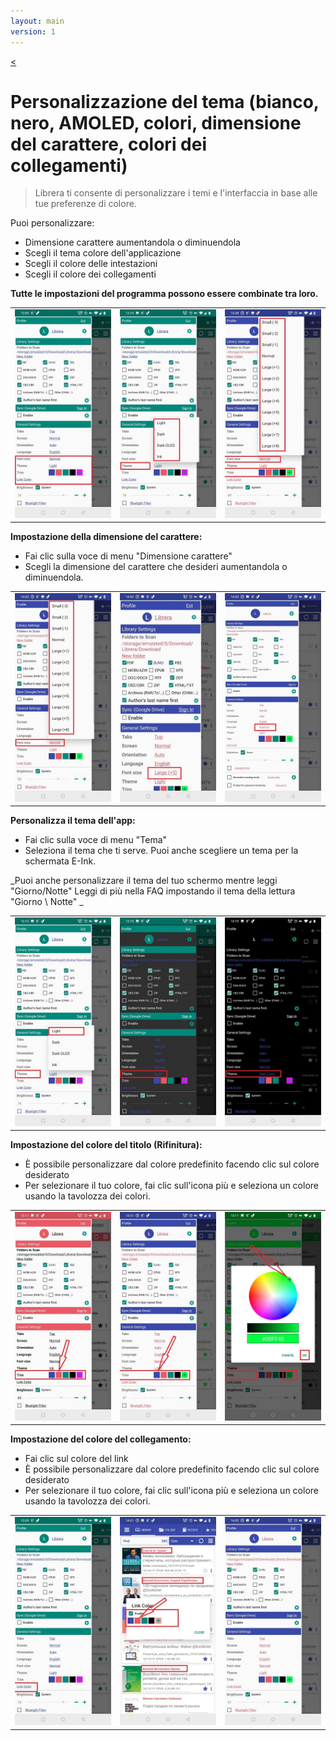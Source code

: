 ```yaml
---
layout: main
version: 1
---
```

[<](/wiki/faq/it)

# Personalizzazione del tema (bianco, nero, AMOLED, colori, dimensione del carattere, colori dei collegamenti)


> Librera ti consente di personalizzare i temi e l'interfaccia in base alle tue preferenze di colore.

Puoi personalizzare:

* Dimensione carattere aumentandola o diminuendola
* Scegli il tema colore dell'applicazione
* Scegli il colore delle intestazioni
* Scegli il colore dei collegamenti

**Tutte le impostazioni del programma possono essere combinate tra loro.**


||||
|-|-|-|
|![](1.jpg)|![](2.jpg)|![](3.jpg)|


**Impostazione della dimensione del carattere:**

* Fai clic sulla voce di menu &quot;Dimensione carattere&quot;
* Scegli la dimensione del carattere che desideri aumentandola o diminuendola.

||||
|-|-|-|
|![](34.jpg)|![](32.jpg)|![](33.jpg)|


**Personalizza il tema dell'app:**

* Fai clic sulla voce di menu &quot;Tema&quot;
* Seleziona il tema che ti serve. Puoi anche scegliere un tema per la schermata E-Ink.

_Puoi anche personalizzare il tema del tuo schermo mentre leggi &quot;Giorno/Notte&quot; Leggi di più nella FAQ impostando il tema della lettura &quot;Giorno \ Notte&quot; _

||||
|-|-|-|
|![](21.jpg)|![](22.jpg)|![](23.jpg)|


**Impostazione del colore del titolo (Rifinitura):**

* È possibile personalizzare dal colore predefinito facendo clic sul colore desiderato
* Per selezionare il tuo colore, fai clic sull'icona più e seleziona un colore usando la tavolozza dei colori.

||||
|-|-|-|
|![](11.jpg)|![](12.jpg)|![](13.jpg)|

**Impostazione del colore del collegamento:**

* Fai clic sul colore del link
* È possibile personalizzare dal colore predefinito facendo clic sul colore desiderato
* Per selezionare il tuo colore, fai clic sull'icona più e seleziona un colore usando la tavolozza dei colori.

||||
|-|-|-|
|![](41.jpg)|![](42.jpg)|![](43.jpg)|






